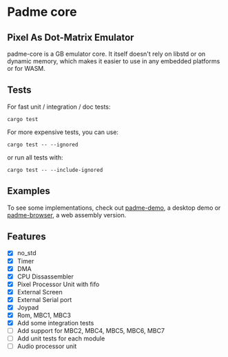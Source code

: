 # Padme core

## Pixel As Dot-Matrix Emulator

padme-core is a GB emulator core. It itself doesn't rely on libstd or on dynamic memory, which makes it easier to use in any embedded platforms or for WASM.

## Tests

For fast unit / integration / doc tests:

```
cargo test
```

For more expensive tests, you can use:

```
cargo test -- --ignored
```

or run all tests with:

```
cargo test -- --include-ignored
```

## Examples

To see some implementations, check out [padme-demo](https://github.com/alexlren/padme-demo), a desktop demo or [padme-browser](https://github.com/alexlren/padme-browser), a web assembly version.

## Features

- [x] no_std
- [x] Timer
- [x] DMA
- [x] CPU Dissassembler
- [x] Pixel Processor Unit with fifo
- [x] External Screen
- [x] External Serial port
- [x] Joypad
- [x] Rom, MBC1, MBC3
- [x] Add some integration tests
- [ ] Add support for MBC2, MBC4, MBC5, MBC6, MBC7
- [ ] Add unit tests for each module
- [ ] Audio processor unit
